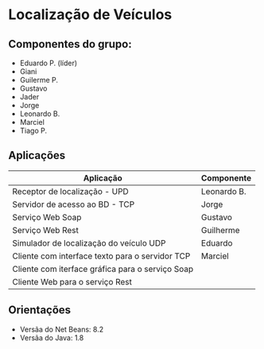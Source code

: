 # Localiza&ccedil;&atilde;o de Ve&iacute;culos

## Componentes do grupo:

 * Eduardo P. (l&iacute;der)
 * Giani
 * Guilerme P.
 * Gustavo
 * Jader
 * Jorge
 * Leonardo B.
 * Marciel
 * Tiago P.

## Aplica&ccedil;&otilde;es

| Aplica&ccedil;&atilde;o | Componente |
| ------------------------|------------|
| Receptor de localiza&ccedil;&atilde;o - UPD | Leonardo B. |
| Servidor de acesso ao BD - TCP | Jorge |
| Servi&ccedil;o Web Soap | Gustavo |
| Servi&ccedil;o Web Rest | Guilherme |
| Simulador de localiza&ccedil;&atilde;o do ve&iacute;culo UDP | Eduardo |
| Cliente com interface texto para o servidor TCP | Marciel  |
| Cliente com iterface gr&aacute;fica para o servi&ccedil;o Soap |  |
| Cliente Web para o servi&ccedil;o Rest |  |

## Orienta&ccedil;&otilde;es

 * Vers&atilde;a do Net Beans: 8.2
 * Vers&atilde;a do Java: 1.8
